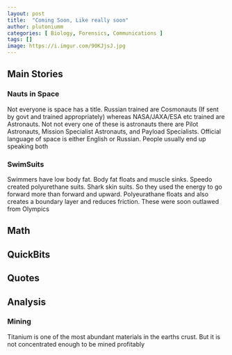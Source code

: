 ```yaml
---
layout: post
title:  "Coming Soon, Like really soon"
author: plutoniumm
categories: [ Biology, Forensics, Communications ]
tags: []
image: https://i.imgur.com/90KJjsJ.jpg
---
```


## Main Stories

### Nauts in Space
Not everyone is space has a title. Russian trained are Cosmonauts (If sent by govt and trained appropriately) whereas NASA/JAXA/ESA etc trained are Astronauts. Not not every one of these is astronauts there are Pilot Astronauts, Mission Specialist Astronauts, and Payload Specialists. Official language of space is either English or Russian. People usually end up speaking both

### SwimSuits
Swimmers have low body fat. Body fat floats and muscle sinks. Speedo created polyurethane suits. Shark skin suits. So they used the energy to go forward more than forward and upward. Polyeurathane floats and also creates a boundary layer and reduces friction. These were soon outlawed from Olympics

## Math


## QuickBits


## Quotes


## Analysis

### Mining
Titanium is one of the most abundant materials in the earths crust. But it is not concentrated enough to be mined profitably